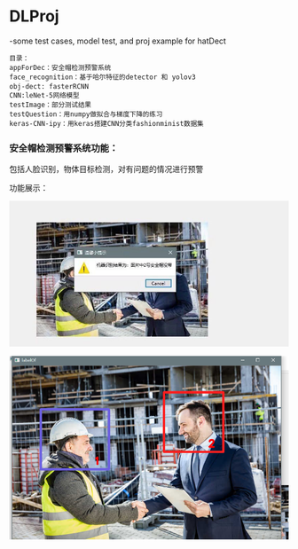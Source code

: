 # DLProj
-some test cases, model test, and proj example for hatDect

```txt
目录：
appForDec：安全帽检测预警系统
face_recognition：基于哈尔特征的detector 和 yolov3
obj-dect: fasterRCNN
CNN:leNet-5网络模型
testImage：部分测试结果
testQuestion：用numpy做拟合与梯度下降的练习
keras-CNN-ipy：用keras搭建CNN分类fashionminist数据集
```     

### 安全帽检测预警系统功能：

包括人脸识别，物体目标检测，对有问题的情况进行预警

功能展示：



![ld2](https://github.com/snowflowersnowflake/DLProj/blob/master/img/4.jpg)

![ld3](https://github.com/snowflowersnowflake/DLProj/blob/master/img/6.png) 
